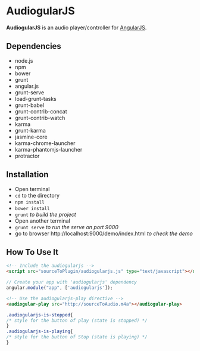 # AudiogularJS

**AudiogularJS** is an audio player/controller for [AngularJS](http://angular.io).

## Dependencies

- node.js
- npm
- bower
- grunt
- angular.js
- grunt-serve
- load-grunt-tasks
- grunt-babel
- grunt-contrib-concat
- grunt-contrib-watch
- karma
- grunt-karma
- jasmine-core
- karma-chrome-launcher
- karma-phantomjs-launcher
- protractor
 
## Installation

- Open terminal
- `cd` to the directory
- `npm install`
- `bower install`
- `grunt` *to build the project*
- Open another terminal
- `grunt serve` *to run the serve on port 9000*
- go to browser http://localhost:9000/demo/index.html *to check the demo*

## How To Use It

```html
<!-- Include the audiogularjs -->
<script src="sourceToPlugin/audiogularjs.js" type="text/javascript"></script>
```

```javascript
// Create your app with 'audiogularjs' dependency
angular.module("app", ['audiogularjs']);
```

```html
<!-- Use the audiogularjs-play directive -->
<audiogular-play src="http://sourceToAudio.m4a"></audiogular-play>
```

```css
.audiogularjs-is-stopped{
/* style for the button of play (state is stopped) */
}
.audiogularjs-is-playing{
/* style for the button of Stop (state is playing) */
}
```
